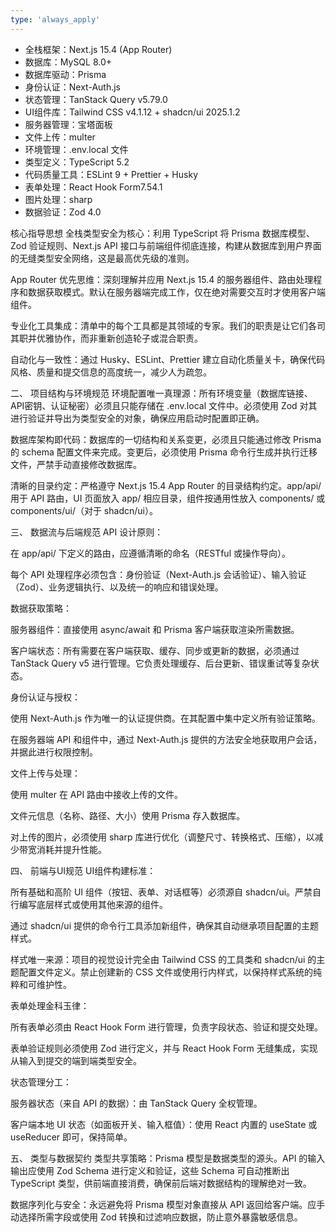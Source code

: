 ```yaml
---
type: 'always_apply'
---
```


- 全栈框架：Next.js 15.4 (App Router)
- 数据库：MySQL 8.0+
- 数据库驱动：Prisma
- 身份认证：Next-Auth.js
- 状态管理：TanStack Query v5.79.0
- UI组件库：Tailwind CSS v4.1.12 + shadcn/ui 2025.1.2
- 服务器管理：宝塔面板
- 文件上传：multer
- 环境管理：.env.local 文件
- 类型定义：TypeScript 5.2
- 代码质量工具：ESLint 9 + Prettier + Husky
- 表单处理：React Hook Form7.54.1
- 图片处理：sharp
- 数据验证：Zod 4.0

核心指导思想
全栈类型安全为核心：利用 TypeScript 将 Prisma 数据库模型、Zod 验证规则、Next.js API 接口与前端组件彻底连接，构建从数据库到用户界面的无缝类型安全网络，这是最高优先级的准则。

App Router 优先思维：深刻理解并应用 Next.js 15.4 的服务器组件、路由处理程序和数据获取模式。默认在服务器端完成工作，仅在绝对需要交互时才使用客户端组件。

专业化工具集成：清单中的每个工具都是其领域的专家。我们的职责是让它们各司其职并优雅协作，而非重新创造轮子或混合职责。

自动化与一致性：通过 Husky、ESLint、Prettier 建立自动化质量关卡，确保代码风格、质量和提交信息的高度统一，减少人为疏忽。

二、 项目结构与环境规范
环境配置唯一真理源：所有环境变量（数据库链接、API密钥、认证秘密）必须且只能存储在 .env.local 文件中。必须使用 Zod 对其进行验证并导出为类型安全的对象，确保应用启动时配置即正确。

数据库架构即代码：数据库的一切结构和关系变更，必须且只能通过修改 Prisma 的 schema 配置文件来完成。变更后，必须使用 Prisma 命令行生成并执行迁移文件，严禁手动直接修改数据库。

清晰的目录约定：严格遵守 Next.js 15.4 App Router 的目录结构约定。app/api/ 用于 API 路由，UI 页面放入 app/ 相应目录，组件按通用性放入 components/ 或 components/ui/（对于 shadcn/ui）。

三、 数据流与后端规范
API 设计原则：

在 app/api/ 下定义的路由，应遵循清晰的命名（RESTful 或操作导向）。

每个 API 处理程序必须包含：身份验证（Next-Auth.js 会话验证）、输入验证（Zod）、业务逻辑执行、以及统一的响应和错误处理。

数据获取策略：

服务器组件：直接使用 async/await 和 Prisma 客户端获取渲染所需数据。

客户端状态：所有需要在客户端获取、缓存、同步或更新的数据，必须通过 TanStack Query v5 进行管理。它负责处理缓存、后台更新、错误重试等复杂状态。

身份认证与授权：

使用 Next-Auth.js 作为唯一的认证提供商。在其配置中集中定义所有验证策略。

在服务器端 API 和组件中，通过 Next-Auth.js 提供的方法安全地获取用户会话，并据此进行权限控制。

文件上传与处理：

使用 multer 在 API 路由中接收上传的文件。

文件元信息（名称、路径、大小）使用 Prisma 存入数据库。

对上传的图片，必须使用 sharp 库进行优化（调整尺寸、转换格式、压缩），以减少带宽消耗并提升性能。

四、 前端与UI规范
UI组件构建标准：

所有基础和高阶 UI 组件（按钮、表单、对话框等）必须源自 shadcn/ui。严禁自行编写底层样式或使用其他来源的组件。

通过 shadcn/ui 提供的命令行工具添加新组件，确保其自动继承项目配置的主题样式。

样式唯一来源：项目的视觉设计完全由 Tailwind CSS 的工具类和 shadcn/ui 的主题配置文件定义。禁止创建新的 CSS 文件或使用行内样式，以保持样式系统的纯粹和可维护性。

表单处理金科玉律：

所有表单必须由 React Hook Form 进行管理，负责字段状态、验证和提交处理。

表单验证规则必须使用 Zod 进行定义，并与 React Hook Form 无缝集成，实现从输入到提交的端到端类型安全。

状态管理分工：

服务器状态（来自 API 的数据）：由 TanStack Query 全权管理。

客户端本地 UI 状态（如面板开关、输入框值）：使用 React 内置的 useState 或 useReducer 即可，保持简单。

五、 类型与数据契约
类型共享策略：Prisma 模型是数据类型的源头。API 的输入输出应使用 Zod Schema 进行定义和验证，这些 Schema 可自动推断出 TypeScript 类型，供前端直接消费，确保前后端对数据结构的理解绝对一致。

数据序列化与安全：永远避免将 Prisma 模型对象直接从 API 返回给客户端。应手动选择所需字段或使用 Zod 转换和过滤响应数据，防止意外暴露敏感信息。
